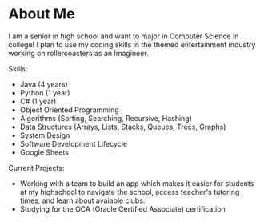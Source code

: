 # About Me

I am a senior in high school and want to major in Computer Science in college! I plan to use my coding skills in the themed entertainment industry working on rollercoasters as an Imagineer.

Skills:
- Java (4 years)
- Python (1 year)
- C# (1 year)
- Object Oriented Programming
- Algorithms (Sorting, Searching, Recursive, Hashing)
- Data Structures (Arrays, Lists, Stacks, Queues, Trees, Graphs)
- System Design
- Software Development Lifecycle
- Google Sheets

Current Projects:
- Working with a team to build an app which makes it easier for students at my highschool to navigate the school, access teacher's tutoring times, and learn about avaiable clubs.
- Studying for the OCA (Oracle Certified Associate) certification 
